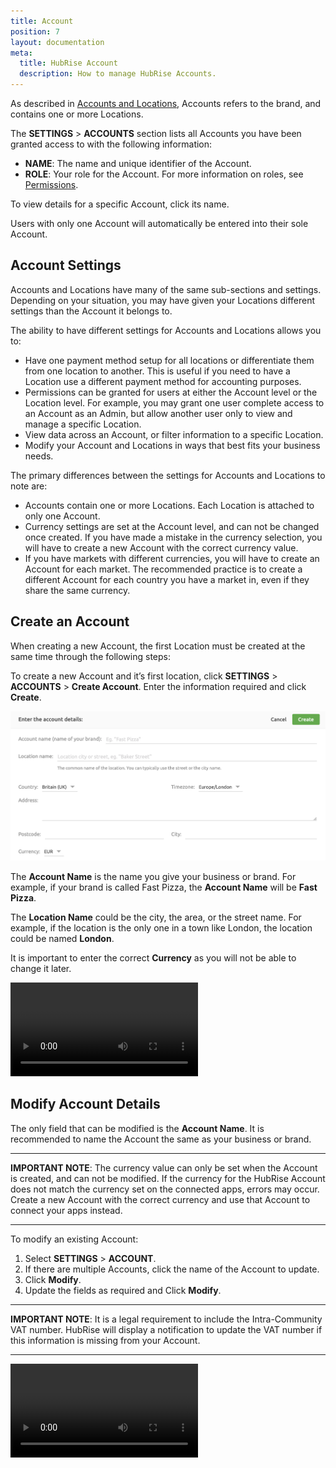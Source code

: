 ```yaml
---
title: Account
position: 7
layout: documentation
meta:
  title: HubRise Account
  description: How to manage HubRise Accounts.
---
```


As described in [Accounts and Locations](/docs/getting-started/#accounts-and-locations), Accounts refers to the brand, and contains one or more Locations.

The **SETTINGS** > **ACCOUNTS** section lists all Accounts you have been granted access to with the following information:

- **NAME**: The name and unique identifier of the Account.
- **ROLE**: Your role for the Account. For more information on roles, see [Permissions](#permissions).

To view details for a specific Account, click its name.

Users with only one Account will automatically be entered into their sole Account.

## Account Settings

Accounts and Locations have many of the same sub-sections and settings. Depending on your situation, you may have given your Locations different settings than the Account it belongs to.

The ability to have different settings for Accounts and Locations allows you to:

- Have one payment method setup for all locations or differentiate them from one location to another. This is useful if you need to have a Location use a different payment method for accounting purposes.
- Permissions can be granted for users at either the Account level or the Location level. For example, you may grant one user complete access to an Account as an Admin, but allow another user only to view and manage a specific Location.
- View data across an Account, or filter information to a specific Location.
- Modify your Account and Locations in ways that best fits your business needs.

The primary differences between the settings for Accounts and Locations to note are:

- Accounts contain one or more Locations. Each Location is attached to only one Account.
- Currency settings are set at the Account level, and can not be changed once created. If you have made a mistake in the currency selection, you will have to create a new Account with the correct currency value.
- If you have markets with different currencies, you will have to create an Account for each market. The recommended practice is to create a different Account for each country you have a market in, even if they share the same currency.

## Create an Account

When creating a new Account, the first Location must be created at the same time through the following steps:

To create a new Account and it’s first location, click **SETTINGS** > **ACCOUNTS** > **Create Account**. Enter the information required and click **Create**.

![Create an account on HubRise](../images/064-en-2x-create-account.png)

The **Account Name** is the name you give your business or brand. For example, if your brand is called Fast Pizza, the **Account Name** will be **Fast Pizza**.

The **Location Name** could be the city, the area, or the street name. For example, if the location is the only one in a town like London, the location could be named **London**.

It is important to enter the correct **Currency** as you will not be able to change it later.

<video controls title="Create an Account">
  <source src="../images/038-en-settings-account-create-account.webm" type="video/webm"/>
</video>

## Modify Account Details

The only field that can be modified is the **Account Name**.
It is recommended to name the Account the same as your business or brand. 

----------------

**IMPORTANT NOTE**: The currency value can only be set when the Account is created, and can not be modified. If the currency for the HubRise Account does not match the currency set on the connected apps, errors may occur. Create a new Account with the correct currency and use that Account to connect your apps instead.

----------------

To modify an existing Account:

1. Select **SETTINGS** > **ACCOUNT**.
2. If there are multiple Accounts, click the name of the Account to update.
3. Click **Modify**.
4. Update the fields as required and Click **Modify**.

----------------

**IMPORTANT NOTE**: It is a legal requirement to include the Intra-Community VAT number. HubRise will display a notification to update the VAT number if this information is missing from your Account.

----------------

<video controls title="Change account information">
  <source src="../images/019-en-settings-account-change-account-name.webm" type="video/webm"/>
</video>
